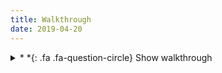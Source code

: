 ```yaml
---
title: Walkthrough
date: 2019-04-20
---
```

<details>

<summary >
<a class=".btn .btn-primary">
  *&nbsp;*{: .fa .fa-question-circle} Show walkthrough
</a>
</summary>

### 0.0 - Empty project ([**clone on Github**](https://github.com/CamilleBC/android-kotlin-basics/tree/b7aedaebebab286bda00cb2d55df0be104125992))

This is the starting step for our application.
We simply have a _MainActivity_ class that extends _AppCompatActivity_ (I'm using this for compatibility reasons on older phones, use whatever you need for your project).

The activity inflates its XML layout in the [_MainActivity.onCreate_](https://developer.android.com/guide/components/activities/activity-lifecycle#oncreate) function, which will then display the views on screen.

```kotlin
class MainActivity : AppCompatActivity() {

override fun onCreate(savedInstanceState: Bundle?) {
    super.onCreate(savedInstanceState)
    // Inflate the XML layout
    setContentView(R.layout.activity_main)
    }
}
```

That's it. 

### 0.1.1 - Launch a fragment ([**clone on Github**](https://github.com/CamilleBC/android-kotlin-basics/tree/a3117b27ba05fe1d359fcf3a7251f24a66294381))

We could directly implement our layout in the _MainActivity_. The advantage of using a _Fragment_ instead of an _Activity_ is that we can reuse fragments in different activities if needed, or display multiple fragments on screen depending on the display size, orientation, etc.

 1. We create a _DogListFragment_ with a simple TextView.
 => See [here](https://github.com/CamilleBC/android-kotlin-basics/blob/caaae274a959dba10cbf59d0d78646be1d175713/app/src/main/java/me/camillebc/basics/view/fragment/DogListFragment.kt) for the _DogListFragment_, [here](https://github.com/CamilleBC/android-kotlin-basics/blob/caaae274a959dba10cbf59d0d78646be1d175713/app/src/main/res/layout/fragment_dog_list.xml) for its layout.

 2. We also need to create a container for the _DogListFragment_'s layout in the _MainActivity_'s layout. We choose to use a _ConstraintLayout_ as it's the most versatile, and the preferred way to managed nested layouts.
 => See [here](https://github.com/CamilleBC/android-kotlin-basics/blob/caaae274a959dba10cbf59d0d78646be1d175713/app/src/main/res/layout/activity_main.xml) for the _MainActivity_'s layout.

 3. We use of the [_FragmentManager_](https://developer.android.com/reference/android/app/FragmentManager.html) in the _MainActivity.onCreate_ to add the fragment to the activity: 
  => See [here](https://github.com/CamilleBC/android-kotlin-basics/blob/caaae274a959dba10cbf59d0d78646be1d175713/app/src/main/java/me/camillebc/basics/view/MainActivity.kt) for the _MainActivity_.
	   1. We instantiate a _DogListFragment_ when the _Activity_ is created.
	   2. We get the _FragmentManager_ and start a transaction. Each Android activity has a [_FragmentManager_]. Surprisingly, it allows us to manage fragments. This will allow us to specify the type of the transaction, and, once defined, commit it for execution.
	   3. We add the fragment, and as parameter the ID of an element of the _MainActivity_'s layout in which the _DogListFragment_ instance will be inflated.
	   4. Finally, we commit the transaction. It will be scheduled on the main thread to be done the next time that the thread is ready.

```kotlin
val dogListFragment = DogListFragment()	            		// 1
supportFragmentManager.beginTransaction()         		// 2
   .add(R.id.constraintLayout_main_fragment, dogListFragment)	// 3
   .commit()		                        		// 4
```

### 0.1.2 - Communicate between the fragments and the activities ([**clone on Github**](https://github.com/CamilleBC/android-kotlin-basics/tree/15d54a84d8d1a1c4d93657e42ef0800127a43c23))
 1. We first take care of the UI changes. We add a floating button to the [_fragment_dog_list.xml_]() layout, as well as a drawable **+** icon.
 2. To communicate between the fragment and the activity, we need to add:
	1. A listener [**interface**](https://kotlinlang.org/docs/reference/interfaces.html#interfaces) in the fragment. This is an **abstract** class, and its role is only to force the activity that implements the fragment to implement its members/methods. Add the following to the _DogListFragment_:
		```kotlin
		interface OnAddClickListener {  
			    fun onDogListAddClick()  
		}
		```
	2. The implementation of the interface: a callback in the activity. We need to declare that the activity will implement the _DogListFragment_ listener:
		```kotlin
		class MainActivity : 
			DogListFragment.OnAddClickListener,  //activity implements the listener
			AppCompatActivity() {
		}
		```
		Then we override the abstract function of the interface by the actual implementation in _MainActivity_:
		```kotlin
		override fun onDogListAddClick() {  
			toast("Button clicked.")
		}
		```  
	
 3. We need to attach the actual callback to the button's onClickListener. 
	1. Attach the reference of the activity that implements the listener to the fragment.  
	2. Add the activity's callback to the button through the [`View.OnClickListener`](https://developer.android.com/reference/android/view/View.OnClickListener) method

### 0.1.3 - Manipulate fragments ([**Clone on Github**](https://github.com/CamilleBC/android-kotlin-basics/tree/6f7cbf3039c3a0a180f9bce948f4b9ba03f02cb2))

### 0.1.4 - Send the data to fragments ([**Clone on Github**](https://github.com/CamilleBC/android-kotlin-basics/tree/9ef782c9dca98ef6fcf3fc5d143b6bea1fd49718))

</details>
<!--stackedit_data:
eyJoaXN0b3J5IjpbLTk2MTY1MTMzMywtMTQzNDEwMDM1NSwtMj
A1NTI5MTAzNywtMTA2OTk0NTIyMywtMTU0OTEzMTMyMiwtMTUw
OTc4NzUzNCwtODQ4NjI2OTI5XX0=
-->